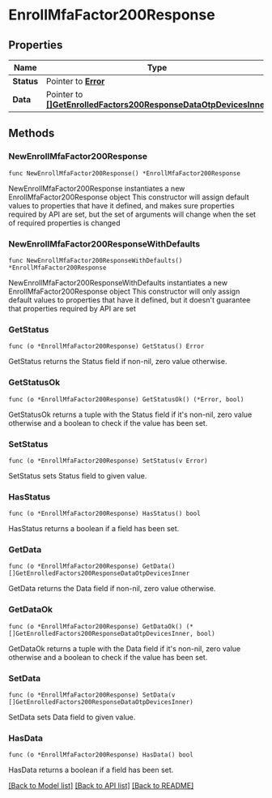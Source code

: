 # EnrollMfaFactor200Response

## Properties

Name | Type | Description | Notes
------------ | ------------- | ------------- | -------------
**Status** | Pointer to [**Error**](Error.md) |  | [optional] 
**Data** | Pointer to [**[]GetEnrolledFactors200ResponseDataOtpDevicesInner**](GetEnrolledFactors200ResponseDataOtpDevicesInner.md) |  | [optional] 

## Methods

### NewEnrollMfaFactor200Response

`func NewEnrollMfaFactor200Response() *EnrollMfaFactor200Response`

NewEnrollMfaFactor200Response instantiates a new EnrollMfaFactor200Response object
This constructor will assign default values to properties that have it defined,
and makes sure properties required by API are set, but the set of arguments
will change when the set of required properties is changed

### NewEnrollMfaFactor200ResponseWithDefaults

`func NewEnrollMfaFactor200ResponseWithDefaults() *EnrollMfaFactor200Response`

NewEnrollMfaFactor200ResponseWithDefaults instantiates a new EnrollMfaFactor200Response object
This constructor will only assign default values to properties that have it defined,
but it doesn't guarantee that properties required by API are set

### GetStatus

`func (o *EnrollMfaFactor200Response) GetStatus() Error`

GetStatus returns the Status field if non-nil, zero value otherwise.

### GetStatusOk

`func (o *EnrollMfaFactor200Response) GetStatusOk() (*Error, bool)`

GetStatusOk returns a tuple with the Status field if it's non-nil, zero value otherwise
and a boolean to check if the value has been set.

### SetStatus

`func (o *EnrollMfaFactor200Response) SetStatus(v Error)`

SetStatus sets Status field to given value.

### HasStatus

`func (o *EnrollMfaFactor200Response) HasStatus() bool`

HasStatus returns a boolean if a field has been set.

### GetData

`func (o *EnrollMfaFactor200Response) GetData() []GetEnrolledFactors200ResponseDataOtpDevicesInner`

GetData returns the Data field if non-nil, zero value otherwise.

### GetDataOk

`func (o *EnrollMfaFactor200Response) GetDataOk() (*[]GetEnrolledFactors200ResponseDataOtpDevicesInner, bool)`

GetDataOk returns a tuple with the Data field if it's non-nil, zero value otherwise
and a boolean to check if the value has been set.

### SetData

`func (o *EnrollMfaFactor200Response) SetData(v []GetEnrolledFactors200ResponseDataOtpDevicesInner)`

SetData sets Data field to given value.

### HasData

`func (o *EnrollMfaFactor200Response) HasData() bool`

HasData returns a boolean if a field has been set.


[[Back to Model list]](../README.md#documentation-for-models) [[Back to API list]](../README.md#documentation-for-api-endpoints) [[Back to README]](../README.md)



